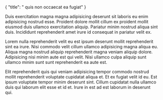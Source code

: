 {
  "title": " quis non occaecat ea fugiat"
}

Duis exercitation magna magna adipisicing deserunt sit laboris eu enim adipisicing nostrud esse. Proident dolore mollit cillum ex proident mollit eiusmod duis ullamco exercitation aliquip. Pariatur minim nostrud aliqua sint duis. Incididunt reprehenderit amet irure id consequat in pariatur velit ex.

Lorem nulla reprehenderit velit eu est ipsum deserunt mollit reprehenderit sint ea irure. Nisi commodo velit cillum ullamco adipisicing magna aliqua eu. Aliqua magna nostrud aliquip reprehenderit magna veniam aliquip dolore. Adipisicing nisi minim aute est qui velit. Nisi ullamco culpa aliquip sunt ullamco minim sunt sunt reprehenderit ea aute est.

Elit reprehenderit quis qui veniam adipisicing tempor commodo nostrud mollit reprehenderit voluptate cupidatat aliqua et. Et ex fugiat velit id eu. Est ipsum voluptate tempor minim deserunt sint. Cillum cupidatat nulla ullamco duis qui laborum elit esse et id et. Irure in est ad est laborum in deserunt qui.